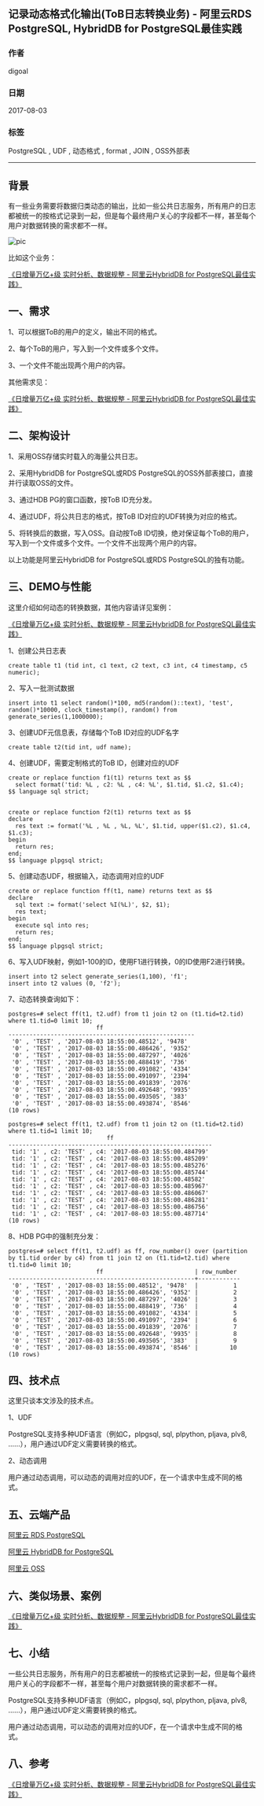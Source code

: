 ## 记录动态格式化输出(ToB日志转换业务) - 阿里云RDS PostgreSQL, HybridDB for PostgreSQL最佳实践  
                     
### 作者                      
digoal                     
                       
### 日期                       
2017-08-03                 
                                
### 标签                
PostgreSQL , UDF , 动态格式 , format , JOIN , OSS外部表  
                
----                
                 
## 背景     
有一些业务需要将数据归类动态的输出，比如一些公共日志服务，所有用户的日志都被统一的按格式记录到一起，但是每个最终用户关心的字段都不一样，甚至每个用户对数据转换的需求都不一样。  
  
![pic](20170803_02_pic_001.jpg)  
  
比如这个业务：  
  
[《日增量万亿+级 实时分析、数据规整 - 阿里云HybridDB for PostgreSQL最佳实践》](../201707/20170726_01.md)    
  
## 一、需求  
1、可以根据ToB的用户的定义，输出不同的格式。  
  
2、每个ToB的用户，写入到一个文件或多个文件。  
  
3、一个文件不能出现两个用户的内容。  
  
其他需求见：  
  
[《日增量万亿+级 实时分析、数据规整 - 阿里云HybridDB for PostgreSQL最佳实践》](../201707/20170726_01.md)    
  
## 二、架构设计  
  
1、采用OSS存储实时载入的海量公共日志。  
  
2、采用HybridDB for PostgreSQL或RDS PostgreSQL的OSS外部表接口，直接并行读取OSS的文件。  
  
3、通过HDB PG的窗口函数，按ToB ID充分发。  
  
4、通过UDF，将公共日志的格式，按ToB ID对应的UDF转换为对应的格式。  
  
5、将转换后的数据，写入OSS。自动按ToB ID切换，绝对保证每个ToB的用户，写入到一个文件或多个文件。一个文件不出现两个用户的内容。  
  
以上功能是阿里云HybridDB for PostgreSQL或RDS PostgreSQL的独有功能。  
  
## 三、DEMO与性能  
这里介绍如何动态的转换数据，其他内容请详见案例：  
  
[《日增量万亿+级 实时分析、数据规整 - 阿里云HybridDB for PostgreSQL最佳实践》](../201707/20170726_01.md)    
  
1、创建公共日志表  
  
```  
create table t1 (tid int, c1 text, c2 text, c3 int, c4 timestamp, c5 numeric);  
```  
  
2、写入一批测试数据  
  
```  
insert into t1 select random()*100, md5(random()::text), 'test', random()*10000, clock_timestamp(), random() from generate_series(1,1000000);  
```  
  
3、创建UDF元信息表，存储每个ToB ID对应的UDF名字  
  
```  
create table t2(tid int, udf name);  
```  
  
4、创建UDF，需要定制格式的ToB ID，创建对应的UDF  
  
```  
create or replace function f1(t1) returns text as $$  
  select format('tid: %L , c2: %L , c4: %L', $1.tid, $1.c2, $1.c4);  
$$ language sql strict;  
  
  
create or replace function f2(t1) returns text as $$  
declare  
  res text := format('%L , %L , %L, %L', $1.tid, upper($1.c2), $1.c4, $1.c3);  
begin  
  return res;  
end;  
$$ language plpgsql strict;  
```  
  
5、创建动态UDF，根据输入，动态调用对应的UDF  
  
```  
create or replace function ff(t1, name) returns text as $$  
declare  
  sql text := format('select %I(%L)', $2, $1);  
  res text;  
begin  
  execute sql into res;  
  return res;  
end;  
$$ language plpgsql strict;  
```  
  
6、写入UDF映射，例如1-100的ID，使用F1进行转换，0的ID使用F2进行转换。  
  
```  
insert into t2 select generate_series(1,100), 'f1';  
insert into t2 values (0, 'f2');  
```  
  
7、动态转换查询如下：  
  
```  
postgres=# select ff(t1, t2.udf) from t1 join t2 on (t1.tid=t2.tid) where t1.tid=0 limit 10;  
                         ff                            
-----------------------------------------------------  
 '0' , 'TEST' , '2017-08-03 18:55:00.48512', '9478'  
 '0' , 'TEST' , '2017-08-03 18:55:00.486426', '9352'  
 '0' , 'TEST' , '2017-08-03 18:55:00.487297', '4026'  
 '0' , 'TEST' , '2017-08-03 18:55:00.488419', '736'  
 '0' , 'TEST' , '2017-08-03 18:55:00.491082', '4334'  
 '0' , 'TEST' , '2017-08-03 18:55:00.491097', '2394'  
 '0' , 'TEST' , '2017-08-03 18:55:00.491839', '2076'  
 '0' , 'TEST' , '2017-08-03 18:55:00.492648', '9935'  
 '0' , 'TEST' , '2017-08-03 18:55:00.493505', '383'  
 '0' , 'TEST' , '2017-08-03 18:55:00.493874', '8546'  
(10 rows)  
  
postgres=# select ff(t1, t2.udf) from t1 join t2 on (t1.tid=t2.tid) where t1.tid=1 limit 10;  
                            ff                              
----------------------------------------------------------  
 tid: '1' , c2: 'TEST' , c4: '2017-08-03 18:55:00.484799'  
 tid: '1' , c2: 'TEST' , c4: '2017-08-03 18:55:00.485209'  
 tid: '1' , c2: 'TEST' , c4: '2017-08-03 18:55:00.485276'  
 tid: '1' , c2: 'TEST' , c4: '2017-08-03 18:55:00.485744'  
 tid: '1' , c2: 'TEST' , c4: '2017-08-03 18:55:00.48582'  
 tid: '1' , c2: 'TEST' , c4: '2017-08-03 18:55:00.485967'  
 tid: '1' , c2: 'TEST' , c4: '2017-08-03 18:55:00.486067'  
 tid: '1' , c2: 'TEST' , c4: '2017-08-03 18:55:00.486281'  
 tid: '1' , c2: 'TEST' , c4: '2017-08-03 18:55:00.486756'  
 tid: '1' , c2: 'TEST' , c4: '2017-08-03 18:55:00.487714'  
(10 rows)  
```  
  
8、HDB PG中的强制充分发：  
  
```
postgres=# select ff(t1, t2.udf) as ff, row_number() over (partition by t1.tid order by c4) from t1 join t2 on (t1.tid=t2.tid) where t1.tid=0 limit 10;
                         ff                          | row_number 
-----------------------------------------------------+------------
 '0' , 'TEST' , '2017-08-03 18:55:00.48512', '9478'  |          1
 '0' , 'TEST' , '2017-08-03 18:55:00.486426', '9352' |          2
 '0' , 'TEST' , '2017-08-03 18:55:00.487297', '4026' |          3
 '0' , 'TEST' , '2017-08-03 18:55:00.488419', '736'  |          4
 '0' , 'TEST' , '2017-08-03 18:55:00.491082', '4334' |          5
 '0' , 'TEST' , '2017-08-03 18:55:00.491097', '2394' |          6
 '0' , 'TEST' , '2017-08-03 18:55:00.491839', '2076' |          7
 '0' , 'TEST' , '2017-08-03 18:55:00.492648', '9935' |          8
 '0' , 'TEST' , '2017-08-03 18:55:00.493505', '383'  |          9
 '0' , 'TEST' , '2017-08-03 18:55:00.493874', '8546' |         10
(10 rows)
```
  
## 四、技术点  
这里只谈本文涉及的技术点。  
  
1、UDF  
  
PostgreSQL支持多种UDF语言（例如C，plpgsql, sql, plpython, pljava, plv8, ......），用户通过UDF定义需要转换的格式。  
  
2、动态调用  
  
用户通过动态调用，可以动态的调用对应的UDF，在一个请求中生成不同的格式。  
  
## 五、云端产品  
  
[阿里云 RDS PostgreSQL](https://www.aliyun.com/product/rds/postgresql)      
    
[阿里云 HybridDB for PostgreSQL](https://www.aliyun.com/product/gpdb)      
    
[阿里云 OSS](https://www.aliyun.com/product/oss)    
  
## 六、类似场景、案例  
[《日增量万亿+级 实时分析、数据规整 - 阿里云HybridDB for PostgreSQL最佳实践》](../201707/20170726_01.md)    
  
## 七、小结  
一些公共日志服务，所有用户的日志都被统一的按格式记录到一起，但是每个最终用户关心的字段都不一样，甚至每个用户对数据转换的需求都不一样。  
  
PostgreSQL支持多种UDF语言（例如C，plpgsql, sql, plpython, pljava, plv8, ......），用户通过UDF定义需要转换的格式。  
  
用户通过动态调用，可以动态的调用对应的UDF，在一个请求中生成不同的格式。  
     
## 八、参考  
[《日增量万亿+级 实时分析、数据规整 - 阿里云HybridDB for PostgreSQL最佳实践》](../201707/20170726_01.md)    

